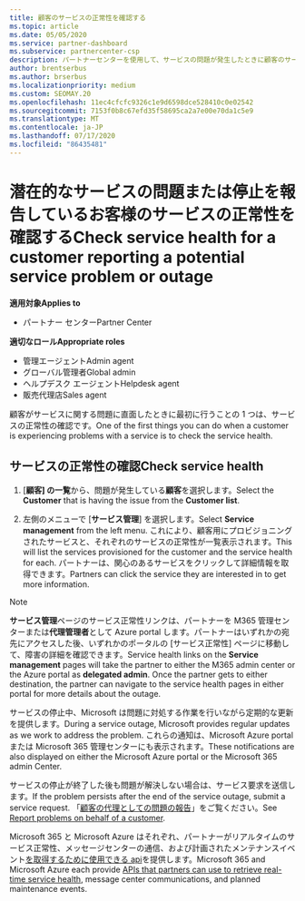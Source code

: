 ```yaml
---
title: 顧客のサービスの正常性を確認する
ms.topic: article
ms.date: 05/05/2020
ms.service: partner-dashboard
ms.subservice: partnercenter-csp
description: パートナーセンターを使用して、サービスの問題が発生したときに顧客のサービスの正常性を確認する方法について説明します。
author: brentserbus
ms.author: brserbus
ms.localizationpriority: medium
ms.custom: SEOMAY.20
ms.openlocfilehash: 11ec4cfcfc9326c1e9d6598dce528410c0e02542
ms.sourcegitcommit: 7153f0b8c67efd35f58695ca2a7e00e70da1c5e9
ms.translationtype: MT
ms.contentlocale: ja-JP
ms.lasthandoff: 07/17/2020
ms.locfileid: "86435481"
---
```

# <a name="check-service-health-for-a-customer-reporting-a-potential-service-problem-or-outage"></a><span data-ttu-id="a4b1f-103">潜在的なサービスの問題または停止を報告しているお客様のサービスの正常性を確認する</span><span class="sxs-lookup"><span data-stu-id="a4b1f-103">Check service health for a customer reporting a potential service problem or outage</span></span>

<span data-ttu-id="a4b1f-104">**適用対象**</span><span class="sxs-lookup"><span data-stu-id="a4b1f-104">**Applies to**</span></span>

- <span data-ttu-id="a4b1f-105">パートナー センター</span><span class="sxs-lookup"><span data-stu-id="a4b1f-105">Partner Center</span></span>

<span data-ttu-id="a4b1f-106">**適切なロール**</span><span class="sxs-lookup"><span data-stu-id="a4b1f-106">**Appropriate roles**</span></span>

- <span data-ttu-id="a4b1f-107">管理エージェント</span><span class="sxs-lookup"><span data-stu-id="a4b1f-107">Admin agent</span></span>
- <span data-ttu-id="a4b1f-108">グローバル管理者</span><span class="sxs-lookup"><span data-stu-id="a4b1f-108">Global admin</span></span>
- <span data-ttu-id="a4b1f-109">ヘルプデスク エージェント</span><span class="sxs-lookup"><span data-stu-id="a4b1f-109">Helpdesk agent</span></span>
- <span data-ttu-id="a4b1f-110">販売代理店</span><span class="sxs-lookup"><span data-stu-id="a4b1f-110">Sales agent</span></span>

<span data-ttu-id="a4b1f-111">顧客がサービスに関する問題に直面したときに最初に行うことの 1 つは、サービスの正常性の確認です。</span><span class="sxs-lookup"><span data-stu-id="a4b1f-111">One of the first things you can do when a customer is experiencing problems with a service is to check the service health.</span></span> 

## <a name="check-service-health"></a><span data-ttu-id="a4b1f-112">サービスの正常性の確認</span><span class="sxs-lookup"><span data-stu-id="a4b1f-112">Check service health</span></span>

1. <span data-ttu-id="a4b1f-113">[**顧客] の一覧**から、問題が発生している**顧客**を選択します。</span><span class="sxs-lookup"><span data-stu-id="a4b1f-113">Select the **Customer** that is having the issue from the **Customer list**.</span></span>

2. <span data-ttu-id="a4b1f-114">左側のメニューで [**サービス管理**] を選択します。</span><span class="sxs-lookup"><span data-stu-id="a4b1f-114">Select **Service management** from the left menu.</span></span> <span data-ttu-id="a4b1f-115">これにより、顧客用にプロビジョニングされたサービスと、それぞれのサービスの正常性が一覧表示されます。</span><span class="sxs-lookup"><span data-stu-id="a4b1f-115">This will list the services provisioned for the customer and the service health for each.</span></span> <span data-ttu-id="a4b1f-116">パートナーは、関心のあるサービスをクリックして詳細情報を取得できます。</span><span class="sxs-lookup"><span data-stu-id="a4b1f-116">Partners can click the service they are interested in to get more information.</span></span> 

>[!NOTE] 
> <span data-ttu-id="a4b1f-117">**サービス管理**ページのサービス正常性リンクは、パートナーを M365 管理センターまたは**代理管理者**として Azure portal します。パートナーはいずれかの宛先にアクセスした後、いずれかのポータルの [サービス正常性] ページに移動して、障害の詳細を確認できます。</span><span class="sxs-lookup"><span data-stu-id="a4b1f-117">Service health links on the **Service management** pages will take the partner to either the M365 admin center or the Azure portal as **delegated admin**. Once the partner gets to either destination, the partner can navigate to the service health pages in either portal for more details about the outage.</span></span>
 
<span data-ttu-id="a4b1f-118">サービスの停止中、Microsoft は問題に対処する作業を行いながら定期的な更新を提供します。</span><span class="sxs-lookup"><span data-stu-id="a4b1f-118">During a service outage, Microsoft provides regular updates as we work to address the problem.</span></span> <span data-ttu-id="a4b1f-119">これらの通知は、Microsoft Azure portal または Microsoft 365 管理センターにも表示されます。</span><span class="sxs-lookup"><span data-stu-id="a4b1f-119">These notifications are also displayed on either the Microsoft Azure portal or the Microsoft 365 admin Center.</span></span>

<span data-ttu-id="a4b1f-120">サービスの停止が終了した後も問題が解決しない場合は、サービス要求を送信します。</span><span class="sxs-lookup"><span data-stu-id="a4b1f-120">If the problem persists after the end of the service outage, submit a service request.</span></span> <span data-ttu-id="a4b1f-121">「[顧客の代理としての問題の報告](report-problems-on-behalf-of-a-customer.md)」をご覧ください。</span><span class="sxs-lookup"><span data-stu-id="a4b1f-121">See [Report problems on behalf of a customer](report-problems-on-behalf-of-a-customer.md).</span></span>

<span data-ttu-id="a4b1f-122">Microsoft 365 と Microsoft Azure はそれぞれ、パートナーがリアルタイムのサービス正常性、メッセージセンターの通信、および計画されたメンテナンスイベント[を取得するために使用できる api](get-automated-service-notifications-with-our-apis.md)を提供します。</span><span class="sxs-lookup"><span data-stu-id="a4b1f-122">Microsoft 365 and Microsoft Azure each provide [APIs that partners can use to retrieve real-time service health](get-automated-service-notifications-with-our-apis.md), message center communications, and planned maintenance events.</span></span>

 

